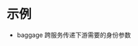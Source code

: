 <!--
 * @Author: 27
 * @LastEditors: 27
 * @Date: 2023-03-09 11:47:34
 * @LastEditTime: 2023-03-09 11:49:33
 * @FilePath: /let-sGo/c/trace_learn/demos/doc.md
 * @description: type some description
-->

# 示例

- baggage 跨服务传递下游需要的身份参数

